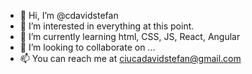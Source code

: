 - 👋 Hi, I’m @cdavidstefan
- 👀 I’m interested in everything at this point.
- 🌱 I’m currently learning html, CSS, JS, React, Angular
- 💞️ I’m looking to collaborate on ...
- 📫 You can reach me at ciucadavidstefan@gmail.com

<!---
cdavidstefan/cdavidstefan is a ✨ special ✨ repository because its `README.md` (this file) appears on your GitHub profile.
You can click the Preview link to take a look at your changes.
--->
